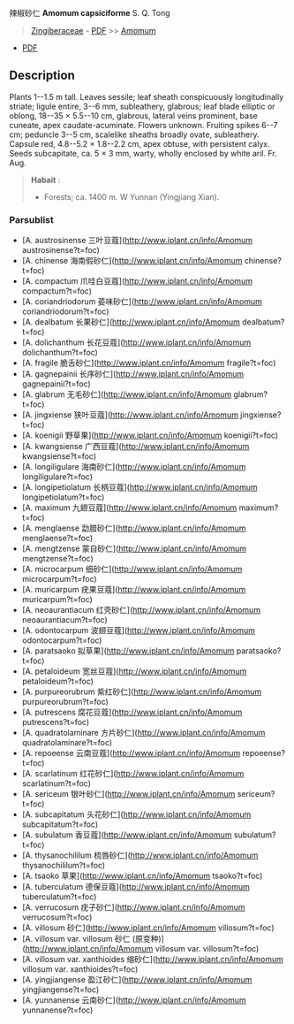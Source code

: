 辣椒砂仁 **Amomum capsiciforme** S. Q. Tong

> [Zingiberaceae](http://www.iplant.cn/info/Zingiberaceae?t=foc) - [PDF](http://www.iplant.cn/foc/pdf/Zingiberaceae.pdf) >> [Amomum](http://www.iplant.cn/info/Amomum?t=foc)
 - [PDF](http://www.iplant.cn/foc/pdf/Amomum.pdf)

## Description

Plants 1--1.5 m tall. Leaves sessile; leaf sheath conspicuously longitudinally striate; ligule entire, 3--6 mm, subleathery, glabrous; leaf blade elliptic or oblong, 18--35 × 5.5--10 cm, glabrous, lateral veins prominent, base cuneate, apex caudate-acuminate. Flowers unknown. Fruiting spikes 6--7 cm; peduncle 3--5 cm, scalelike sheaths broadly ovate, subleathery. Capsule red, 4.8--5.2 × 1.8--2.2 cm, apex obtuse, with persistent calyx. Seeds subcapitate, ca. 5 × 3 mm, warty, wholly enclosed by white aril. Fr. Aug.

> **Habait** : 
>* Forests; ca. 1400 m. W Yunnan (Yingjiang Xian).

### Parsublist

* [A.  austrosinense  三叶豆蔻](http://www.iplant.cn/info/Amomum austrosinense?t=foc)
* [A.  chinense  海南假砂仁](http://www.iplant.cn/info/Amomum chinense?t=foc)
* [A.  compactum  爪哇白豆蔻](http://www.iplant.cn/info/Amomum compactum?t=foc)
* [A.  coriandriodorum  荽味砂仁](http://www.iplant.cn/info/Amomum coriandriodorum?t=foc)
* [A.  dealbatum  长果砂仁](http://www.iplant.cn/info/Amomum dealbatum?t=foc)
* [A.  dolichanthum  长花豆蔻](http://www.iplant.cn/info/Amomum dolichanthum?t=foc)
* [A.  fragile  脆舌砂仁](http://www.iplant.cn/info/Amomum fragile?t=foc)
* [A.  gagnepainii  长序砂仁](http://www.iplant.cn/info/Amomum gagnepainii?t=foc)
* [A.  glabrum  无毛砂仁](http://www.iplant.cn/info/Amomum glabrum?t=foc)
* [A.  jingxiense  狭叶豆蔻](http://www.iplant.cn/info/Amomum jingxiense?t=foc)
* [A.  koenigii  野草果](http://www.iplant.cn/info/Amomum koenigii?t=foc)
* [A.  kwangsiense  广西豆蔻](http://www.iplant.cn/info/Amomum kwangsiense?t=foc)
* [A.  longiligulare  海南砂仁](http://www.iplant.cn/info/Amomum longiligulare?t=foc)
* [A.  longipetiolatum  长柄豆蔻](http://www.iplant.cn/info/Amomum longipetiolatum?t=foc)
* [A.  maximum  九翅豆蔻](http://www.iplant.cn/info/Amomum maximum?t=foc)
* [A.  menglaense  勐腊砂仁](http://www.iplant.cn/info/Amomum menglaense?t=foc)
* [A.  mengtzense  蒙自砂仁](http://www.iplant.cn/info/Amomum mengtzense?t=foc)
* [A.  microcarpum  细砂仁](http://www.iplant.cn/info/Amomum microcarpum?t=foc)
* [A.  muricarpum  疣果豆蔻](http://www.iplant.cn/info/Amomum muricarpum?t=foc)
* [A.  neoaurantiacum  红壳砂仁](http://www.iplant.cn/info/Amomum neoaurantiacum?t=foc)
* [A.  odontocarpum  波翅豆蔻](http://www.iplant.cn/info/Amomum odontocarpum?t=foc)
* [A.  paratsaoko  拟草果](http://www.iplant.cn/info/Amomum paratsaoko?t=foc)
* [A.  petaloideum  宽丝豆蔻](http://www.iplant.cn/info/Amomum petaloideum?t=foc)
* [A.  purpureorubrum  紫红砂仁](http://www.iplant.cn/info/Amomum purpureorubrum?t=foc)
* [A.  putrescens  腐花豆蔻](http://www.iplant.cn/info/Amomum putrescens?t=foc)
* [A.  quadratolaminare  方片砂仁](http://www.iplant.cn/info/Amomum quadratolaminare?t=foc)
* [A.  repoeense  云南豆蔻](http://www.iplant.cn/info/Amomum repoeense?t=foc)
* [A.  scarlatinum  红花砂仁](http://www.iplant.cn/info/Amomum scarlatinum?t=foc)
* [A.  sericeum  银叶砂仁](http://www.iplant.cn/info/Amomum sericeum?t=foc)
* [A.  subcapitatum  头花砂仁](http://www.iplant.cn/info/Amomum subcapitatum?t=foc)
* [A.  subulatum  香豆蔻](http://www.iplant.cn/info/Amomum subulatum?t=foc)
* [A.  thysanochililum  梳唇砂仁](http://www.iplant.cn/info/Amomum thysanochililum?t=foc)
* [A.  tsaoko  草果](http://www.iplant.cn/info/Amomum tsaoko?t=foc)
* [A.  tuberculatum  德保豆蔻](http://www.iplant.cn/info/Amomum tuberculatum?t=foc)
* [A.  verrucosum  疣子砂仁](http://www.iplant.cn/info/Amomum verrucosum?t=foc)
* [A.  villosum  砂仁](http://www.iplant.cn/info/Amomum villosum?t=foc)
* [A.  villosum var. villosum  砂仁 (原变种)](http://www.iplant.cn/info/Amomum villosum var. villosum?t=foc)
* [A.  villosum var. xanthioides  缩砂仁](http://www.iplant.cn/info/Amomum villosum var. xanthioides?t=foc)
* [A.  yingjiangense  盈江砂仁](http://www.iplant.cn/info/Amomum yingjiangense?t=foc)
* [A.  yunnanense  云南砂仁](http://www.iplant.cn/info/Amomum yunnanense?t=foc)
